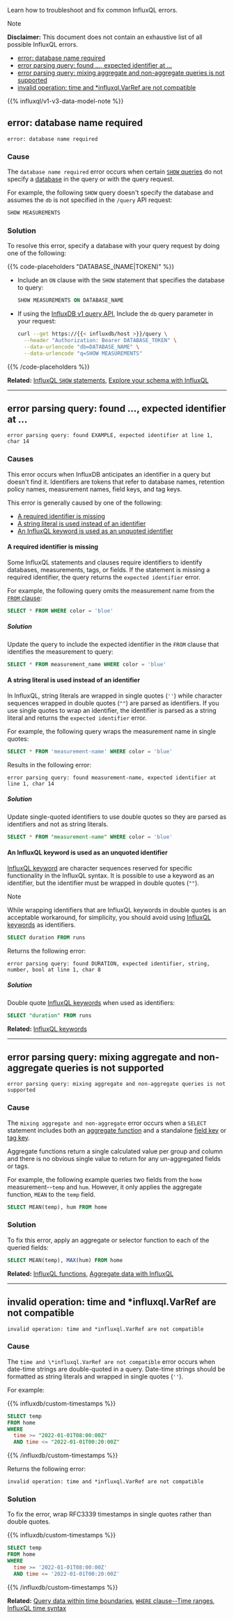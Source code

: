 
Learn how to troubleshoot and fix common InfluxQL errors.

> [!Note]
> **Disclaimer:** This document does not contain an exhaustive list of all
> possible InfluxQL errors.

- [error: database name required](#error-database-name-required)
- [error parsing query: found ..., expected identifier at ...](#error-parsing-query-found--expected-identifier-at-)
- [error parsing query: mixing aggregate and non-aggregate queries is not supported](#error-parsing-query-mixing-aggregate-and-non-aggregate-queries-is-not-supported)
- [invalid operation: time and \*influxql.VarRef are not compatible](#invalid-operation-time-and-influxqlvarref-are-not-compatible)

{{% influxql/v1-v3-data-model-note %}}

## error: database name required

```
error: database name required
```

### Cause

The `database name required` error occurs when certain
[`SHOW` queries](/influxdb3/version/reference/influxql/show/)
do not specify a [database](/influxdb3/version/reference/glossary/#database)
in the query or with the query request.

For example, the following `SHOW` query doesn't specify the database and assumes
the `db` is not specified in the `/query` API request:

```sql
SHOW MEASUREMENTS
```

### Solution

To resolve this error, specify a database with your query request by doing one
of the following:

{{% code-placeholders "DATABASE_(NAME|TOKEN)" %}}

- Include an `ON` clause with the `SHOW` statement that specifies the database
  to query:

  ```sql
  SHOW MEASUREMENTS ON DATABASE_NAME
  ```

- If using the [InfluxDB v1 query API](/enterprise_influxdb/v1/tools/api/#query-string-parameters),
  Include the `db` query parameter in your request:

  ```sh
  curl --get https://{{< influxdb/host >}}/query \
    --header "Authorization: Bearer DATABASE_TOKEN" \
    --data-urlencode "db=DATABASE_NAME" \
    --data-urlencode "q=SHOW MEASUREMENTS"
  ```

{{% /code-placeholders %}}

**Related:**
[InfluxQL `SHOW` statements](/influxdb3/version/reference/influxql/show/),
[Explore your schema with InfluxQL](/influxdb3/version/query-data/influxql/explore-schema/)

---

## error parsing query: found ..., expected identifier at ...

```
error parsing query: found EXAMPLE, expected identifier at line 1, char 14
```

### Causes

This error occurs when InfluxDB anticipates an identifier in a query but doesn't find it.
Identifiers are tokens that refer to database names, retention policy names,
measurement names, field keys, and tag keys.

This error is generally caused by one of the following:

- [A required identifier is missing](#a-required-identifier-is-missing)
- [A string literal is used instead of an identifier](#a-string-literal-is-used-instead-of-an-identifier)
- [An InfluxQL keyword is used as an unquoted identifier](#an-influxql-keyword-is-used-as-an-unquoted-identifier)

#### A required identifier is missing

Some InfluxQL statements and clauses require identifiers to identify databases,
measurements, tags, or fields. If the statement is missing a required identifier,
the query returns the `expected identifier` error.

For example, the following query omits the measurement name from the
[`FROM` clause](/influxdb3/version/reference/influxql/select/#from-clause):

```sql
SELECT * FROM WHERE color = 'blue'
```

##### Solution

Update the query to include the expected identifier in the `FROM` clause that
identifies the measurement to query:

```sql
SELECT * FROM measurement_name WHERE color = 'blue'
```

#### A string literal is used instead of an identifier

In InfluxQL, string literals are wrapped in single quotes (`''`) while character
sequences wrapped in double quotes (`""`) are parsed as identifiers. If you use
single quotes to wrap an identifier, the identifier is parsed as a string
literal and returns the `expected identifier` error.

For example, the following query wraps the measurement name in single quotes:

```sql
SELECT * FROM 'measurement-name' WHERE color = 'blue'
```

Results in the following error:

```
error parsing query: found measurement-name, expected identifier at line 1, char 14
```

##### Solution

Update single-quoted identifiers to use double quotes so they are parsed as
identifiers and not as string literals.

```sql
SELECT * FROM "measurement-name" WHERE color = 'blue'
```

#### An InfluxQL keyword is used as an unquoted identifier

[InfluxQL keyword](/influxdb3/version/reference/influxql/#keywords)
are character sequences reserved for specific functionality in the InfluxQL syntax.
It is possible to use a keyword as an identifier, but the identifier must be
wrapped in double quotes (`""`).

> [!Note]
> While wrapping identifiers that are InfluxQL keywords in double quotes is an
> acceptable workaround, for simplicity, you should avoid using
> [InfluxQL keywords](/influxdb3/version/reference/influxql/#keywords)
> as identifiers.

```sql
SELECT duration FROM runs
```

Returns the following error:

```
error parsing query: found DURATION, expected identifier, string, number, bool at line 1, char 8
```

##### Solution

Double quote [InfluxQL keywords](/influxdb3/version/reference/influxql/#keywords)
when used as identifiers:

```sql
SELECT "duration" FROM runs
```

**Related:**
[InfluxQL keywords](/influxdb3/version/reference/influxql/#keywords)

---

## error parsing query: mixing aggregate and non-aggregate queries is not supported

```
error parsing query: mixing aggregate and non-aggregate queries is not supported
```

### Cause

The `mixing aggregate and non-aggregate` error occurs when a `SELECT` statement
includes both an [aggregate function](/influxdb3/version/reference/influxql/functions/aggregates/)
and a standalone [field key](/influxdb3/version/reference/glossary/#field-key) or
[tag key](/influxdb3/version/reference/glossary/#tag-key).

Aggregate functions return a single calculated value per group and column and
there is no obvious single value to return for any un-aggregated fields or tags.

For example, the following example queries two fields from the `home`
measurement--`temp` and `hum`. However, it only applies the aggregate function,
`MEAN` to the `temp` field.

```sql
SELECT MEAN(temp), hum FROM home
```

### Solution

To fix this error, apply an aggregate or selector function to each of the queried
fields:

```sql
SELECT MEAN(temp), MAX(hum) FROM home
```

**Related:**
[InfluxQL functions](/influxdb3/version/reference/influxql/functions/),
[Aggregate data with InfluxQL](/influxdb3/version/query-data/influxql/aggregate-select/)

---

## invalid operation: time and \*influxql.VarRef are not compatible

```
invalid operation: time and *influxql.VarRef are not compatible
```

### Cause

The `time and \*influxql.VarRef are not compatible` error occurs when
date-time strings are double-quoted in a query.
Date-time strings should be formatted as string literals and wrapped in single quotes (`''`).

For example:

{{% influxdb/custom-timestamps %}}
```sql
SELECT temp
FROM home
WHERE
  time >= "2022-01-01T08:00:00Z"
  AND time <= "2022-01-01T00:20:00Z"
```
{{% /influxdb/custom-timestamps %}}

Returns the following error:

```
invalid operation: time and *influxql.VarRef are not compatible
```

### Solution

To fix the error, wrap RFC3339 timestamps in single quotes rather than double quotes.

{{% influxdb/custom-timestamps %}}
```sql
SELECT temp
FROM home
WHERE
  time >= '2022-01-01T08:00:00Z'
  AND time <= '2022-01-01T00:20:00Z'
```
{{% /influxdb/custom-timestamps %}}

**Related:**
[Query data within time boundaries](/influxdb3/version/query-data/influxql/basic-query/#query-data-within-time-boundaries),
[`WHERE` clause--Time ranges](/influxdb3/version/reference/influxql/where/#time-ranges),
[InfluxQL time syntax](/influxdb3/version/reference/influxql/time-and-timezone/#time-syntax)
